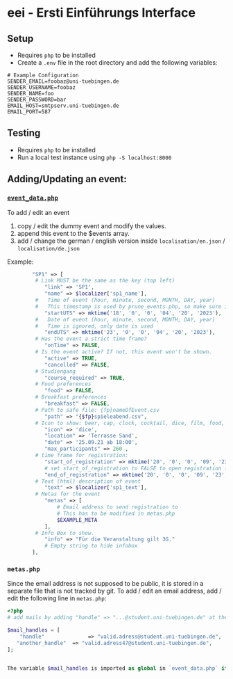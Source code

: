 # eei - Ersti Einführungs Interface

## Setup

- Requires `php` to be installed
- Create a `.env` file in the root directory and add the following variables:

```dotenv
# Example Configuration
SENDER_EMAIL=foobaz@uni-tuebingen.de
SENDER_USERNAME=foobaz
SENDER_NAME=foo
SENDER_PASSWORD=bar
EMAIL_HOST=smtpserv.uni-tuebingen.de
EMAIL_PORT=587
```

## Testing

- Requires `php` to be installed
- Run a local test instance using `php -S localhost:8000`

## Adding/Updating an event:

### [`event_data.php`](event_data.php)

To add / edit an event

1. copy / edit the dummy event and modify the values.
2. append this event to the $events array.
3. add / change the german / english version inside `localisation/en.json` / `localisation/de.json`

Example:

```php
        "SP1" => [
         # Link MUST be the same as the key (top left)
            "link" => 'SP1',
            "name" => $localizer['sp1_name'],
         #   Time of event (hour, minute, second, MONTH, DAY, year)
         #   This timestamp is used by prune_events.php, so make sure it is set correctly, otherwise the registrations will be deleted automatically!
            "startUTS" => mktime('18', '0', '0', '04', '20', '2023'),
         #   Date of event (hour, minute, second, MONTH, DAY, year)
         #   Time is ignored, only date is used
            "endUTS" => mktime('23', '0', '0', '04', '20', '2023'),
         # Has the event a strict time frame?
            "onTime" => FALSE,
         # Is the event active? If not, this event won't be shown.
            "active" => TRUE,
            "cancelled" => FALSE,
         # Studiengang
            "course_required" => TRUE,
         # Food preferences
            "food" => FALSE,
         # Breakfast preferences
            "breakfast" => FALSE,
         # Path to safe file: {fp}nameOfEvent.csv
            "path" => "{$fp}spieleabend.csv",
         # Icon to show: beer, cap, clock, cocktail, dice, film, food, grill, hiking, home, marker, route, sings
            "icon" => 'dice',
            "location" => 'Terrasse Sand',
            "date" => '25.09.21 ab 18:00',
            "max_participants" => 260 ,
         # time frame for registration:
            "start_of_registration" => mktime('20', '0', '0', '09', '23', '2021'),
            # set start_of_registration to FALSE to open registration for immediately
            "end_of_registration" => mktime('20', '0', '0', '09', '23', '2021'),
         # Text (html) description of event
            "text" => $localizer['sp1_text'],
         # Metas for the event
            "metas" => [
                # Email address to send registration to
                # This has to be modified in metas.php
                $EXAMPLE_META
            ],
         # Info Box to show.
            "info" => "Für die Veranstaltung gilt 3G."
            # Empty string to hide infobox
        ],
```

### `metas.php`

Since the email address is not supposed to be public, it is stored in a separate file
that is not tracked by git. To add / edit an email address, add / edit the following
line in `metas.php`:

```php
<?php
# add mails by adding "handle" => "...@student.uni-tuebingen.de" at the bottom

$mail_handles = [
	"handle"	          => "valid.adress@student.uni-tuebingen.de",
   "another_handle"	 => "valid.adress47@student.uni-tuebingen.de",
];


The variable $mail_handles is imported as global in `event_data.php` if the file `metas.php` exists.
```
